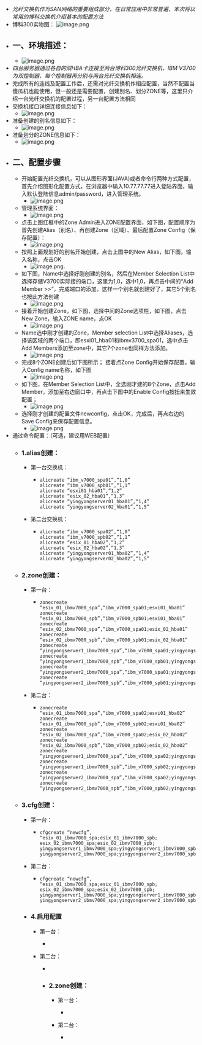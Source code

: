 - *光纤交换机作为SAN网络的重要组成部分，在日常应用中非常普遍，本次将以常用的博科交换机介绍基本的配置方法*
- 博科300实物图：
  ![image.png](../assets/image_1692695472216_0.png)
- ## 一、环境描述：
	- ![image.png](../assets/image_1692695538167_0.png)
- *四台服务器通过各自的双HBA卡连接至两台博科300光纤交换机，IBM V3700为双控制器，每个控制器再分别与两台光纤交换机相连。*
- 完成所有的连线及配置工作后，还需对光纤交换机作相应配置，当然不配置当傻瓜机也能使用，但一般还是需要配置，创建别名、划分ZONE等，这里只介绍一台光纤交换机的配置过程，另一台配置方法相同
- 交换机接口详细连接信息如下：
	- ![image.png](../assets/image_1692695623636_0.png)
- 准备创建的别名信息如下：
	- ![image.png](../assets/image_1692695684251_0.png)
- 准备划分的ZONE信息如下：
	- ![image.png](../assets/image_1692695716593_0.png)
- ## 二、配置步骤
	- 开始配置光纤交换机，可以从图形界面(JAVA)或者命令行两种方式配置，首先介绍图形化配置方式，在浏览器中输入10.77.77.77进入登陆界面，输入默认登陆信息admin/password，进入管理系统。
		- ![image.png](../assets/image_1692695815030_0.png)
	- 管理系统界面：
		- ![image.png](../assets/image_1692695851745_0.png)
	- 点击上图红框中的Zone Admin进入ZONE配置界面，如下图，配置顺序为首先创建Alias（别名）、再创建Zone（区域）、最后配置Zone Config（保存配置）：
		- ![image.png](../assets/image_1692695894210_0.png)
	- 按照上面规划好的别名开始创建，点击上图中的New Alias，如下图，输入名称，点击OK
		- ![image.png](../assets/image_1692695924882_0.png).
	- 如下图，Name中选择好刚创建的别名，然后在Member Selection List中选择存储V3700实际接的端口，这里为1,0，选中1,0，再点击中间的“Add Member >>”，完成端口的添加。这样一个别名就创建好了，其它5个别名也按此方法创建
		- ![image.png](../assets/image_1692695957508_0.png)
	- 接着开始创建Zone，如下图，选择中间的Zone选项栏，如下图，点击New Zone，输入ZONE name，点OK
		- ![image.png](../assets/image_1692695986256_0.png)
	- Name选中刚才创建的Zone，Member selection List中选择Aliases，选择该区域的两个端口，即esxi01_hba01和ibmv3700_spa01，选中点击Add Members添加至zone中，其它7个zone也同样方法添加。
		- ![image.png](../assets/image_1692696018344_0.png)
	- 完成8个ZONE创建后如下图所示；
	  接着点Zone Config开始保存配置，输入Config name名称，如下图
		- ![image.png](../assets/image_1692696044992_0.png)
	- 如下图，在Member Selection List中，全选刚才建的8个Zone，点击Add Member，添加至右边窗口中，再点击下图中的Enable Config按扭来生效配置；
		- ![image.png](../assets/image_1692696074457_0.png)
	- 选择刚才创建的配置文件newconfig，点击OK，完成后，再点右边的Save Config来保存配置信息。
		- ![image.png](../assets/image_1692696097438_0.png)
- 通过命令配置：（可选，建议用WEB配置）
	- ### 1.alias创建：
		- 第一台交换机：
			- ```
			  alicreate “ibm_v7000_spa01”,“1,0”
			  alicreate “ibm_v7000_spb01”,“1,1”
			  alicreate “esxi01_hba01”,“1,2”
			  alicreate “esix_02_hba01”,“1,3”
			  alicreate “yingyongserver01_hba01”,“1,4”
			  alicreate “yingyongserver02_hba01”,“1,5”
			  ```
		- 第二台交换机：
			- ```
			  alicreate “ibm_v7000_spa02”,“1,0”
			  alicreate “ibm_v7000_spb02”,“1,1”
			  alicreate “esix_01_hba02”,“1,2”
			  alicreate “esix_02_hba02”,“1,3”
			  alicreate “yingyongserver01_hba02”,“1,4”
			  alicreate “yingyongserver02_hba02”,“1,5”
			  ```
	- ### 2.zone创建：
		- 第一台：
			- ```
			  zonecreate “esix_01_ibmv7000_spa”,“ibm_v7000_spa01;esxi01_hba01”
			  zonecreate “esix_01_ibmv7000_spb”,“ibm_v7000_spb01;esxi01_hba01”
			  zonecreate “esix_02_ibmv7000_spa”,“ibm_v7000_spa01;esix_02_hba01”
			  zonecreate “esix_02_ibmv7000_spb”,“ibm_v7000_spb01;esix_02_hba01”
			  zonecreate “yingyongserver1_ibmv7000_spa”,“ibm_v7000_spa01;yingyongserver01_hba01”
			  zonecreate “yingyongserver1_ibmv7000_spb”,“ibm_v7000_spb01;yingyongserver01_hba01”
			  zonecreate “yingyongserver2_ibmv7000_spa”,“ibm_v7000_spa01;yingyongserver02_hba01”
			  zonecreate “yingyongserver2_ibmv7000_spb”,“ibm_v7000_spb01;yingyongserver02_hba01”
			  
			  ```
		- 第二台：
			- ```
			  zonecreate “esix_01_ibmv7000_spa”,“ibm_v7000_spa02;esxi01_hba02”
			  zonecreate “esix_01_ibmv7000_spb”,“ibm_v7000_spb02;esxi01_hba02”
			  zonecreate “esix_02_ibmv7000_spa”,“ibm_v7000_spa02;esix_02_hba02”
			  zonecreate “esix_02_ibmv7000_spb”,“ibm_v7000_spb02;esix_02_hba02”
			  zonecreate “yingyongserver1_ibmv7000_spa”,“ibm_v7000_spa02;yingyongserver01_hba02”
			  zonecreate “yingyongserver1_ibmv7000_spb”,“ibm_v7000_spb02;yingyongserver01_hba02”
			  zonecreate “yingyongserver2_ibmv7000_spa”,“ibm_v7000_spa02;yingyongserver02_hba02”
			  zonecreate “yingyongserver2_ibmv7000_spb”,“ibm_v7000_spb02;yingyongserver02_hba02”
			  
			  ```
	- ### 3.cfg创建：
		- 第一台：
			- ```
			  cfgcreate “newcfg”,
			  “esix_01_ibmv7000_spa;esix_01_ibmv7000_spb;
			  esix_02_ibmv7000_spa;esix_02_ibmv7000_spb;
			  yingyongserver1_ibmv7000_spa;yingyongserver1_ibmv7000_spb;
			  yingyongserver2_ibmv7000_spa;yingyongserver2_ibmv7000_spb”
			  
			  ```
		- 第二台：
			- ```
			  cfgcreate “newcfg”,
			  “esix_01_ibmv7000_spa;esix_01_ibmv7000_spb;
			  esix_02_ibmv7000_spa;esix_02_ibmv7000_spb;
			  yingyongserver1_ibmv7000_spa;yingyongserver1_ibmv7000_spb;
			  yingyongserver2_ibmv7000_spa;yingyongserver2_ibmv7000_spb”
			  
			  ```
		- ### 4.启用配置
			- 第一台：
				- ```
				  ```
			- 第二台：
				- ```
				  ```
				- ### 2.zone创建：
					- 第一台：
						- ```
						  ```
					- 第二台：
						- ```
						  ```